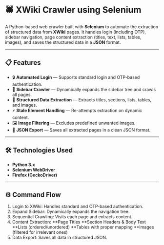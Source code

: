 # 🕷️ XWiki Crawler using Selenium

A Python-based web crawler built with **Selenium** to automate the extraction of structured data from **XWiki** pages. It handles login (including OTP), sidebar navigation, page content extraction (titles, text, lists, tables, images), and saves the structured data in a **JSON** format.

---

## 📋 Features

- 🔒 **Automated Login** — Supports standard login and OTP-based authentication.
- 📂 **Sidebar Crawler** — Dynamically expands the sidebar tree and crawls all pages.
- 📑 **Structured Data Extraction** — Extracts titles, sections, lists, tables, and images.
- ⚡ **Stale Element Handling** — Re-attempts extraction on dynamic content.
- 🖼️ **Image Filtering** — Excludes predefined unwanted images.
- 💾 **JSON Export** — Saves all extracted pages in a clean JSON format.

---

## 🛠️ Technologies Used

- **Python 3.x**
- **Selenium WebDriver**
- **Firefox (GeckoDriver)**

---

## ⚙️ Command Flow
1. Login to XWiki: Handles standard and OTP-based authentication.
2. Expand Sidebar: Dynamically expands the navigation tree.
3. Sequential Crawling: Visits each page and extracts content.
4. Content Extraction:
**Page Titles
**Section Headers & Body Text
**Lists (ordered/unordered)
**Tables with proper mapping
**Images (filtered for irrelevant ones)
5. Data Export: Saves all data in structured JSON.

